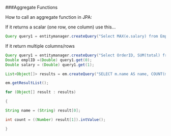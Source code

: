 ###Aggregate Functions

How to call an aggregate function in JPA:

If it returns a scalar (one row, one column) use this...

```java
Query query1 = entitymanager.createQuery("Select MAX(e.salary) from Employee e"); Double result = (Double) query1.getSingleResult();
```

If it return multiple columns/rows

```java
Query query1 = entitymanager.createQuery("Select OrderID, SUM(total) from Cart c");
Double emplID =(Double) query1.get(0);
Double salary = (Double) query1.get(1);

List<Object[]> results = em.createQuery("SELECT m.name AS name, COUNT(m) AS total FROM Man AS m GROUP BY m.name ORDER BY m.name ASC");

em.getResultList();

for (Object[] result : results)

{

String name = (String) result[0];

int count = ((Number) result[1]).intValue();

}
```

 

 